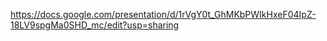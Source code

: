 https://docs.google.com/presentation/d/1rVgY0t_GhMKbPWIkHxeF04IpZ-18LV9spgMa0SHD_mc/edit?usp=sharing
